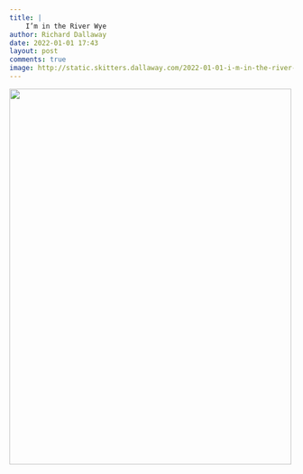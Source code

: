 ```yaml
---
title: |
    I’m in the River Wye
author: Richard Dallaway
date: 2022-01-01 17:43
layout: post
comments: true
image: http://static.skitters.dallaway.com/2022-01-01-i-m-in-the-river-wye-fullsize-0.jpeg
---
```


<a href="http://static.skitters.dallaway.com/2022-01-01-i-m-in-the-river-wye-fullsize-0.jpeg"><img src="http://static.skitters.dallaway.com/2022-01-01-i-m-in-the-river-wye-thumb-0.jpeg" width="500" height="667"></a>



